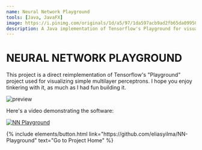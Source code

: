 ```yaml
---
name: Neural Network Playground
tools: [Java, JavaFX]
image: https://i.pinimg.com/originals/1d/a5/97/1da597acb9ad2fb65da09950abf46511.jpg
description: A Java implementation of Tensorflow's Playground for visualizing neural networks.  
---
```

# NEURAL NETWORK PLAYGROUND
This project is a direct reimplementation of Tensorflow's "Playground" project used for visualizing simple multilayer perceptrons. I hope you enjoy tinkering with it, as much as I had fun building it. 

![preview](https://i.pinimg.com/originals/1d/a5/97/1da597acb9ad2fb65da09950abf46511.jpg)

Here's a video demonstrating the software:

[![NN Playground](http://img.youtube.com/vi/vqhjql8irhg/0.jpg)](http://www.youtube.com/watch?v=vqhjql8irhg "Neural Network Playground in Java")

<p class="text-center">
{% include elements/button.html link="https://github.com/eliasyilma/NN-Playground" text="Go to Project Home" %}
</p>
